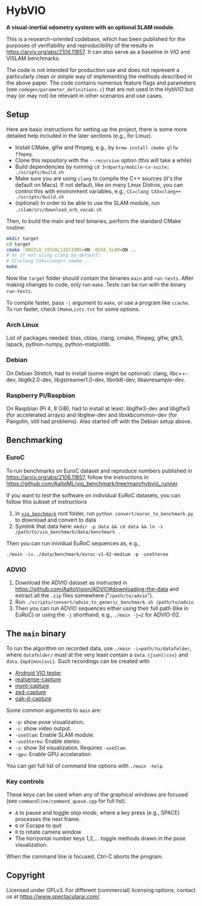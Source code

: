 # HybVIO

**A visual-inertial odometry system with an optional SLAM module**.

This is a research-oriented codebase, which has been published for the purposes of verifiability and reproducibility of the results in https://arxiv.org/abs/2106.11857. It can also serve as a baseline in VIO and VISLAM benchmarks.

The code is not intended for production use and does not represent a particularly clean or simple way of implementing the methods described in the above paper. The code contains numerous feature flags and parameters (see `codegen/parameter_definitions.c`) that are not used in the HybVIO but may (or may not) be relevant in other scenarios and use cases.

## Setup

Here are basic instructions for setting up the project, there is some more detailed help included in the later sections (e.g., for Linux).

* Install CMake, glfw and ffmpeg, e.g., by `brew install cmake glfw ffmpeg`.
* Clone this repository with the `--recursive` option (this will take a while)
* Build dependencies by running `cd 3rdparty/mobile-cv-suite; ./scripts/build.sh`
* Make sure you are using `clang` to compile the C++ sources (it's the default on Macs).
  If not default, like on many Linux Distros, you can control this with environment variables,
  e.g., `CC=clang CXX=clang++ ./scripts/build.sh`
* (optional) In order to be able to use the SLAM module, run `./slam/src/download_orb_vocab.sh`

Then, to build the main and test binaries, perform the standard CMake routine:

``` bash
mkdir target
cd target
cmake -DBUILD_VISUALIZATIONS=ON -DUSE_SLAM=ON ..
# or if not using clang by default:
# CC=clang CXX=clang++ cmake ..
make
```

Now the `target` folder should contain the binaries `main` and `run-tests`. After making changes to code, only run `make`. Tests can be run with the binary `run-tests`.

To compile faster, pass `-j` argument to `make`, or use a program like `ccache`. To run faster, check `CMakeLists.txt` for some options.

### Arch Linux

List of packages needed: blas, cblas, clang, cmake, ffmpeg, glfw, gtk3, lapack, python-numpy, python-matplotlib.

### Debian

On Debian Stretch, had to install (some might be optional): clang, libc++-dev, libgtk2.0-dev, libgstreamer1.0-dev, libvtk6-dev, libavresample-dev.

### Raspberry Pi/Raspbian

On Raspbian (Pi 4, 8 GiB), had to install at least: libglfw3-dev and libglfw3 (for accelerated arrays) and libglew-dev and libxkbcommon-dev (for Pangolin, still had problems). Also started off with the Debian setup above.

## Benchmarking

### EuroC

To run benchmarks on EuroC dataset and reproduce numbers published in https://arxiv.org/abs/2106.11857, follow the instructions in https://github.com/AaltoML/vio_benchmark/tree/main/hybvio_runner.

If you want to test the software on individual EuRoC datasets, you can follow this subset of instructions

 1. In [`vio_benchmark`](https://github.com/AaltoML/vio_benchmark) root folder, run `python convert/euroc_to_benchmark.py` to download and convert to data
 2. Symlink that data here: `mkdir -p data && cd data && ln -s /path/to/vio_benchmark/data/benchmark .`

Then you can run inividual EuRoC sequences as, e.g.,

    ./main -i=../data/benchmark/euroc-v1-02-medium -p -useStereo

### ADVIO

 1. Download the ADVIO dataset as instructed in https://github.com/AaltoVision/ADVIO#downloading-the-data and extract all the `.zip` files somewhere ("`/path/to/advio`").
 2. Run `./scripts/convert/advio_to_generic_benchmark.sh /path/to/advio`
 3. Then you can run ADVIO sequences either using their full path (like in EuRoC) or using the `-j` shorthand, e.g., `./main -j=2` for ADVIO-02.

## The `main` binary

To run the algorithm on recorded data, use `./main -i=path/to/datafolder`, where `datafolder/` must at the very least contain a `data.{jsonl|csv}` and `data.{mp4|mov|avi}`. Such recordings can be created with

 * [Android VIO tester](https://github.com/AaltoML/android-viotester)
 * [realsense-capture](https://github.com/AaltoVision/realsense-capture)
 * [mynt-capture](https://github.com/AaltoVision/mynt-capture)
 * [zed-capture](https://github.com/AaltoML/zed-capture)
 * [oak-d-capture](https://github.com/SpectacularAI/oak-d-capture)

Some common arguments to `main` are:

* `-p`: show pose visualization.
* `-c`: show video output.
* `-useSlam`: Enable SLAM module.
* `-useStereo`: Enable stereo.
* `-s`: show 3d visualization. Requires `-useSlam`.
* `-gpu`: Enable GPU acceleration

You can get full list of command line options with `./main -help`.

### Key controls

These keys can be used when any of the graphical windows are focused (see `commandline/command_queue.cpp` for full list).

* `A` to pause and toggle _step mode_, where a key press (e.g., SPACE) processes the next frame.
* `Q` or Escape to quit
* `R` to rotate camera window
* The horizontal number keys 1,2,… toggle methods drawn in the pose visualization.

When the command line is focused, Ctrl-C aborts the program.

## Copyright

Licensed under GPLv3. For different (commercial) licensing options, contact us at https://www.spectacularai.com/
